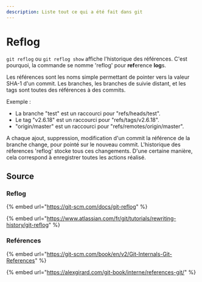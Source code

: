 ```yaml
---
description: Liste tout ce qui a été fait dans git
---
```


# Reflog

`git reflog` ou `git reflog show` affiche l'historique des références. C'est pourquoi, la commande se nomme 'reflog' pour **ref**erence **log**s.

Les références sont les noms simple permettant de pointer vers la valeur SHA-1 d'un commit. Les branches, les branches de suivie distant, et les tags sont toutes des références à des commits.

Exemple :

* La branche "test" est un raccourci pour "refs/heads/test".
* Le tag "v2.6.18" est un raccourci pour "refs/tags/v2.6.18".
* "origin/master" est un raccourci pour "refs/remotes/origin/master".

A chaque ajout, suppression, modification d'un commit la référence de la branche change, pour pointé sur le nouveau commit. L'historique des réferences 'reflog' stocke tous ces changements. D'une certaine manière, cela correspond à enregistrer toutes les actions réalisé.

## Source

### Reflog

{% embed url="https://git-scm.com/docs/git-reflog" %}

{% embed url="https://www.atlassian.com/fr/git/tutorials/rewriting-history/git-reflog" %}

### Reférences

{% embed url="https://git-scm.com/book/en/v2/Git-Internals-Git-References" %}

{% embed url="https://alexgirard.com/git-book/interne/references-git/" %}



